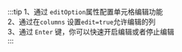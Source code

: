 :::tip
1、通过 `editOption`属性配置单元格编辑功能<br>
2、通过在`columns` 设置`edit=true`允许编辑的列<br>
3、通过 `Enter` 键，你可以快速开启编辑或者停止编辑 <br>
:::
